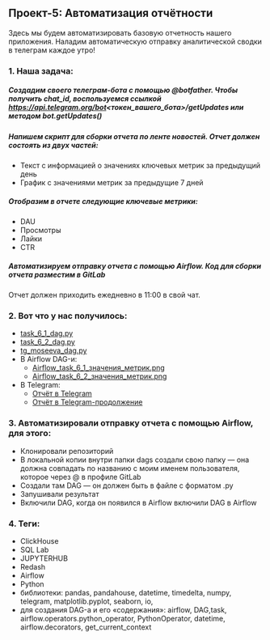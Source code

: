 ## Проект-5: Автоматизация отчётности  

Здесь мы будем автоматизировать базовую отчетность нашего приложения.  Наладим автоматическую отправку аналитической сводки в телеграм каждое утро!  

### 1. Наша задача:  


##### Создадим своего телеграм-бота с помощью @botfather. Чтобы получить chat_id, воспользуемся ссылкой https://api.telegram.org/bot<токен_вашего_бота>/getUpdates  или методом bot.getUpdates()  


##### Напишем скрипт для сборки отчета по ленте новостей. Отчет должен состоять из двух частей:  

- Текст с информацией о значениях ключевых метрик за предыдущий день  
- График с значениями метрик за предыдущие 7 дней 


##### Отобразим в отчете следующие ключевые метрики:  

- DAU  
- Просмотры  
- Лайки  
- CTR  


##### Автоматизируем отправку отчета с помощью Airflow. Код для сборки отчета разместим в GitLab

Отчет должен приходить ежедневно в 11:00 в свой чат.


### 2. Вот что у нас получилось:

- [task_6_1_dag.py](https://github.com/moseevaevgeniya/Project_in_Karpov.courses/blob/6b41964c50d740effeeca5aba723904f84cac519/5.%D0%9F%D1%80%D0%BE%D0%B5%D0%BA%D1%82:%20%D0%90%D0%B2%D1%82%D0%BE%D0%BC%D0%B0%D1%82%D0%B8%D0%B7%D0%B0%D1%86%D0%B8%D1%8F%20%D0%BE%D1%82%D1%87%D1%91%D1%82%D0%BD%D0%BE%D1%81%D1%82%D0%B8/task6_1_dag__1___1_.py)  
- [task_6_2_dag.py](https://github.com/moseevaevgeniya/Project_in_Karpov.courses/blob/68a965c072e7a6ff2db329be80d96fcd730ab4c8/5.%D0%9F%D1%80%D0%BE%D0%B5%D0%BA%D1%82:%20%D0%90%D0%B2%D1%82%D0%BE%D0%BC%D0%B0%D1%82%D0%B8%D0%B7%D0%B0%D1%86%D0%B8%D1%8F%20%D0%BE%D1%82%D1%87%D1%91%D1%82%D0%BD%D0%BE%D1%81%D1%82%D0%B8/task_6_2_dag__1___1_.py)  
- [tg_moseeva_dag.py](https://github.com/moseevaevgeniya/Project_in_Karpov.courses/blob/e62a7efa682b4e5a168ebf26f08b6b46ac8f5af4/5.%D0%9F%D1%80%D0%BE%D0%B5%D0%BA%D1%82:%20%D0%90%D0%B2%D1%82%D0%BE%D0%BC%D0%B0%D1%82%D0%B8%D0%B7%D0%B0%D1%86%D0%B8%D1%8F%20%D0%BE%D1%82%D1%87%D1%91%D1%82%D0%BD%D0%BE%D1%81%D1%82%D0%B8/tg_moseeva_dag__1_.py)  
- В Airflow DAG-и:  
  - [Airflow_task_6_1_значения_метрик.png](https://github.com/moseevaevgeniya/Project_in_Karpov.courses/blob/e3f7a33521cff68e4fd73eb9d165a11a9eca3f39/5.%D0%9F%D1%80%D0%BE%D0%B5%D0%BA%D1%82:%20%D0%90%D0%B2%D1%82%D0%BE%D0%BC%D0%B0%D1%82%D0%B8%D0%B7%D0%B0%D1%86%D0%B8%D1%8F%20%D0%BE%D1%82%D1%87%D1%91%D1%82%D0%BD%D0%BE%D1%81%D1%82%D0%B8/task_6_1_%D0%B7%D0%BD%D0%B0%D1%87%D0%B5%D0%BD%D0%B8%D1%8F_%D0%BC%D0%B5%D1%82%D1%80%D0%B8%D0%BA%20(1).png)  
  - [Airflow_task_6_2_значения_метрик.png](https://github.com/moseevaevgeniya/Project_in_Karpov.courses/blob/b3394a2dd268e1347fa94c93d28b0829009515a2/5.%D0%9F%D1%80%D0%BE%D0%B5%D0%BA%D1%82:%20%D0%90%D0%B2%D1%82%D0%BE%D0%BC%D0%B0%D1%82%D0%B8%D0%B7%D0%B0%D1%86%D0%B8%D1%8F%20%D0%BE%D1%82%D1%87%D1%91%D1%82%D0%BD%D0%BE%D1%81%D1%82%D0%B8/task_6_2_%D0%BC%D0%B5%D1%82%D1%80%D0%B8%D0%BA%D0%B8_%D0%B7%D0%B0_14_%D0%B4%D0%BD%D0%B5%D0%B9.png)  
- В Telegram:  
  - [Отчёт в Telegram](https://github.com/moseevaevgeniya/Project_in_Karpov.courses/blob/89ef69b8c3125b33d41fbf3877c61d756ce03529/5.%D0%9F%D1%80%D0%BE%D0%B5%D0%BA%D1%82:%20%D0%90%D0%B2%D1%82%D0%BE%D0%BC%D0%B0%D1%82%D0%B8%D0%B7%D0%B0%D1%86%D0%B8%D1%8F%20%D0%BE%D1%82%D1%87%D1%91%D1%82%D0%BD%D0%BE%D1%81%D1%82%D0%B8/bot.png)  
  - [Отчёт в Telegram-продолжение](https://github.com/moseevaevgeniya/Project_in_Karpov.courses/blob/e15a5723c16809f091f03bb8cb55894ac73d78ee/5.%D0%9F%D1%80%D0%BE%D0%B5%D0%BA%D1%82:%20%D0%90%D0%B2%D1%82%D0%BE%D0%BC%D0%B0%D1%82%D0%B8%D0%B7%D0%B0%D1%86%D0%B8%D1%8F%20%D0%BE%D1%82%D1%87%D1%91%D1%82%D0%BD%D0%BE%D1%81%D1%82%D0%B8/bot_report.png)  


### 3. Автоматизировали отправку отчета с помощью Airflow, для этого:

- Клонировали репозиторий  
- В локальной копии внутри папки dags создали свою папку — она должна совпадать по названию с моим именем пользователя, которое через @ в профиле GitLab  
- Создали там DAG — он должен быть в файле с форматом .py  
- Запушивали результат  
- Включили DAG, когда он появился в Airflow включили DAG в Airflow  


### 4. Теги:

- ClickHouse  
- SQL Lab  
- JUPYTERHUB  
- Redash  
- Airflow  
- Python  
- библиотеки: pandas, pandahouse, datetime, timedelta, numpy, telegram, matplotlib.pyplot, seaborn, io,  
- для создания DAG-а и его «содержания»: airflow, DAG,task,  airflow.operators.python_operator, PythonOperator, datetime, airflow.decorators, get_current_context  
